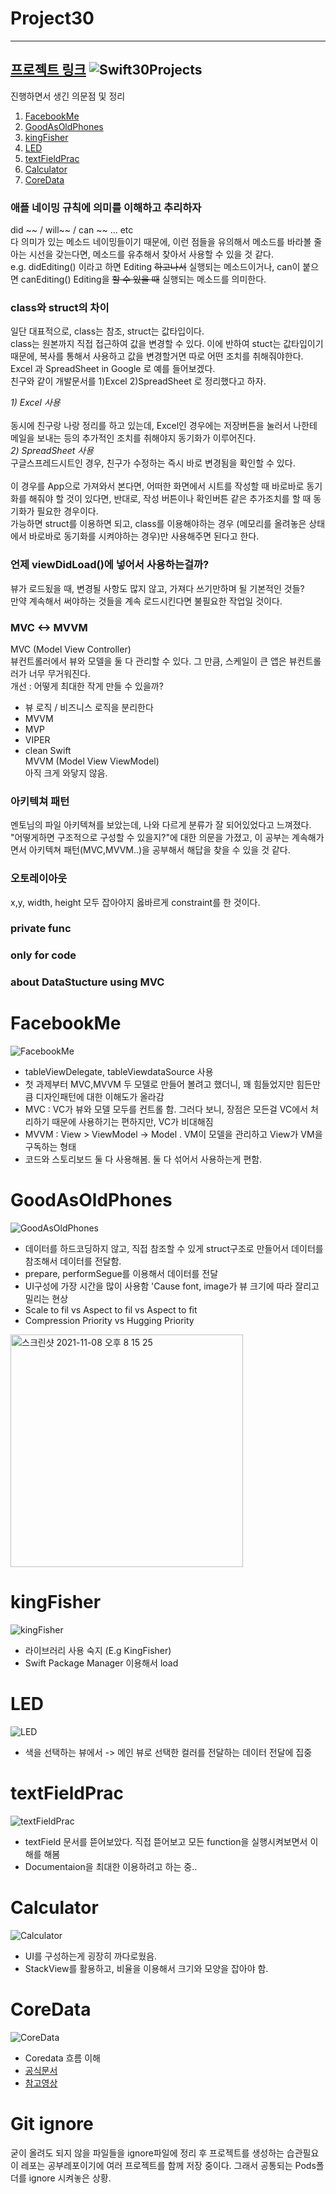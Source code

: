 # Project30
----
[프로젝트 링크](https://github.com/soapyigu/Swift-30-Projects)
![Swift30Projects](https://user-images.githubusercontent.com/70427427/130021929-ed61c154-ef63-4d23-8342-28c1b2eb844a.png)
----


진행하면서 생긴 의문점 및 정리 

1. [FacebookMe](#facebookme)
2. [GoodAsOldPhones](#goodasoldphones)
3. [kingFisher](#kingfisher)
4. [LED](#led)
5. [textFieldPrac](#textfieldprac)
6. [Calculator](#calculator)
7. [CoreData](#coredata)

### 애플 네이밍 규칙에 의미를 이해하고 추리하자 <br> 
did ~~  / will~~  / can ~~ ... etc <br>
다 의미가 있는 메소드 네이밍들이기 때문에, 이런 점들을 유의해서 메소드를 바라볼 줄 아는 시선을 갖는다면, 메소드를 유추해서 찾아서 사용할 수 있을 것 같다. <br>
e.g. didEditing() 이라고 하면 Editing ~~하고나서~~ 실행되는 메소드이거나, can이 붙으면 canEditing() Editing을 ~~할 수 있을 때~~ 실행되는 메소드를 의미한다. <br>

### class와 struct의 차이 
일단 대표적으로, class는 참조, struct는 값타입이다.<br>
class는 원본까지 직접 접근하여 값을 변경할 수 있다. 이에 반하여  stuct는 값타입이기 때문에, 복사를 통해서 사용하고 값을 변경할거면 따로 어떤 조치를 취해줘야한다. <br>
Excel 과 SpreadSheet in Google 로 예를 들어보겠다.<br>
친구와 같이 개발문서를 1)Excel 2)SpreadSheet 로 정리했다고 하자. <br> 

*1) Excel 사용*<br>  
동시에 친구랑 나랑 정리를 하고 있는데, Excel인 경우에는 저장버튼을 눌러서 나한테 메일을 보내는 등의 추가적인 조치를 취해야지 동기화가 이루어진다. <br>
*2) SpreadSheet 사용*<br>
구글스프레드시트인 경우, 친구가 수정하는 즉시 바로 변경됨을 확인할 수 있다.<br>
<br>
이 경우를 App으로 가져와서 본다면, 어떠한 화면에서 시트를 작성할 때 바로바로 동기화를 해줘야 할 것이 있다면, 반대로, 작성 버튼이나 확인버튼 같은 추가조치를 할 때 동기화가 필요한 경우이다. <br>
가능하면 struct를 이용하면 되고, class를 이용해야하는 경우 (메모리를 올려놓은 상태에서 바로바로 동기화를 시켜야하는 경우)만 사용해주면 된다고 한다. <br> 

### 언제 viewDidLoad()에 넣어서 사용하는걸까? 
뷰가 로드됬을 때, 변경될 사항도 많지 않고, 가져다 쓰기만하며 될 기본적인 것들? <br>
만약 계속해서 써야하는 것들을 계속 로드시킨다면 불필요한 작업일 것이다. 

### MVC <-> MVVM
MVC (Model View Controller) <br>
뷰컨트롤러에서 뷰와 모델을 둘 다 관리할 수 있다. 그 만큼, 스케일이 큰 앱은 뷰컨트롤러가 너무 무거워진다. <br>
개선 : 어떻게 최대한 작게 만들 수 있을까? <br>
- 뷰 로직 / 비즈니스 로직을 분리한다 
- MVVM
- MVP
- VIPER
- clean Swift <br>
MVVM (Model View ViewModel) <br> 
아직 크게 와닿지 않음. <br>

### 아키텍쳐 패턴
멘토님의 파일 아키텍쳐를 보았는데, 나와 다르게 분류가 잘 되어있었다고 느껴졌다. <br>
"어떻게하면 구조적으로 구성할 수 있을지?"에 대한 의문을 가졌고, 이 공부는 계속해가면서 아키텍쳐 패턴(MVC,MVVM..)을 공부해서 해답을 찾을 수 있을 것 같다. 

### 오토레이아웃
x,y, width, height 모두 잡아야지 옳바르게 constraint를 한 것이다.<br>

### private func 

### only for code 

### about DataStucture using MVC 

# FacebookMe

![FacebookMe](https://user-images.githubusercontent.com/70427427/140731033-06d2c981-09f8-48a9-8e1e-79ad2922da6e.gif)

- tableViewDelegate, tableViewdataSource 사용 
- 첫 과제부터 MVC,MVVM 두 모델로 만들어 볼려고 했더니, 꽤 힘들었지만 힘든만큼 디자인패턴에 대한 이해도가 올라감  
- MVC : VC가 뷰와 모델 모두를 컨트롤 함. 그러다 보니, 장점은 모든걸 VC에서 처리하기 때문에 사용하기는 편하지만, VC가 비대해짐 
- MVVM : View > ViewModel -> Model . VM이 모델을 관리하고 View가 VM을 구독하는 형태 
- 코드와 스토리보드 둘 다 사용해봄. 둘 다 섞어서 사용하는게 편함.

# GoodAsOldPhones

![GoodAsOldPhones](https://user-images.githubusercontent.com/70427427/140731039-f7c19927-446a-4993-ba3e-088d9106620d.gif)
- 데이터를 하드코딩하지 않고, 직접 참조할 수 있게 struct구조로 만들어서 데이터를 참조해서 데이터를 전달함. 
- prepare, performSegue를 이용해서 데이터를 전달
- UI구성에 가장 시간을 많이 사용함 'Cause font, image가 뷰 크기에 따라 잘리고 밀리는 현상
- Scale to fil vs Aspect to fil vs Aspect to fit
- Compression Priority vs Hugging Priority 
<img width="372" alt="스크린샷 2021-11-08 오후 8 15 25" src="https://user-images.githubusercontent.com/70427427/140732633-b4fe15e7-38f0-457d-90b5-17b39c8f184d.png">


# kingFisher

![kingFisher](https://user-images.githubusercontent.com/70427427/140731048-bfd96885-f03a-4a6b-a995-cb5ed7d3f6d4.gif)

- 라이브러리 사용 숙지 (E.g KingFisher) 
- Swift Package Manager 이용해서 load 


# LED

![LED](https://user-images.githubusercontent.com/70427427/140731056-5f2604d1-6119-4cb5-96e8-754b639ad0ab.gif)

- 색을 선택하는 뷰에서 -> 메인 뷰로 선택한 컬러를 전달하는 데이터 전달에 집중  

# textFieldPrac

![textFieldPrac](https://user-images.githubusercontent.com/70427427/140731065-4dbcc62e-05c9-45ca-b87e-99937e31788d.gif)

- textField 문서를 뜯어보았다. 직접 뜯어보고 모든 function을 실행시켜보면서 이해를 해봄 
- Documentaion을 최대한 이용하려고 하는 중..

# Calculator

![Calculator](https://user-images.githubusercontent.com/70427427/140731071-39d20ff4-96a8-4997-8a3a-b216a8536559.gif)

- UI를 구성하는게 굉장히 까다로웠음. 
- StackView를 활용하고, 비율을 이용해서 크기와 모양을 잡아야 함.

# CoreData
![CoreData](https://user-images.githubusercontent.com/70427427/140731084-f44ddaae-c4a7-434b-b09f-11f10b9d54e1.gif)

- Coredata 흐름 이해 
- [공식문서](https://developer.apple.com/documentation/coredata)
- [참고영상](https://www.youtube.com/watch?v=M-3oFO7P1gQ)

# Git ignore
굳이 올려도 되지 않을 파일들을 ignore파일에 정리 후 프로젝트를 생성하는 습관필요 <br>
이 레포는 공부레포이기에 여러 프로젝트를 함께 저장 중이다. 그래서 공통되는 Pods폴더를 ignore 시켜놓은 상황. <br>

